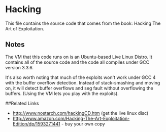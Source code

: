 Hacking
====

This file contains the source code that comes from the book: Hacking The Art of Exploitation.

## Notes
The VM that this code runs on is an Ubuntu-based Live Linux Distro.  It contains all of the source
code and the code all compiles under GCC version 3.3.6.  

It's also worth noting that much of the exploits won't work under GCC 4 with the buffer overflow
detection.  Instead of stack-smashing and moving on, it will detect buffer overflows and seg fault
without overflowing the buffers.  (Using the VM lets you play with the exploits).


##Related Links
* http://www.nostarch.com/hackingCD.htm (get the live linux disc)
* http://www.amazon.com/Hacking-The-Art-Exploitation-Edition/dp/1593271441 - buy your own copy

